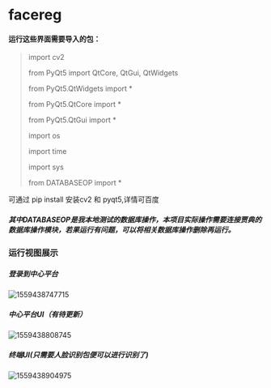 # facereg

#### 运行这些界面需要导入的包：

>import cv2
>
>from PyQt5 import QtCore, QtGui, QtWidgets
>
>from PyQt5.QtWidgets import *
>
>from PyQt5.QtCore import *
>
>from PyQt5.QtGui import *
>
>import os
>
>import time
>
>import sys
>
>from DATABASEOP import *

可通过 pip install 安装cv2 和 pyqt5,详情可百度

##### 其中DATABASEOP是我本地测试的数据库操作，本项目实际操作需要连接贾典的数据库操作模块，若果运行有问题，可以将相关数据库操作删除再运行。



### 运行视图展示

##### 登录到中心平台

![1559438747715](C:\Users\lzff1\AppData\Roaming\Typora\typora-user-images\1559438747715.png)

##### 中心平台UI（有待更新）

![1559438808745](C:\Users\lzff1\AppData\Roaming\Typora\typora-user-images\1559438808745.png)

##### 终端UI(只需要人脸识别包便可以进行识别了)

![1559438904975](C:\Users\lzff1\AppData\Roaming\Typora\typora-user-images\1559438904975.png)